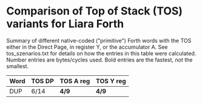 # Comparison of Top of Stack (TOS) variants for Liara Forth

Summary of different native-coded ("primitive") Forth words with the TOS either
in the Direct Page, in register Y, or the accumulator A. See tos_szenarios.txt
for details on how the entries in this table were calculated. Number entries are
bytes/cycles used. Bold entries are the fastest, _not_ the smallest.


| Word | TOS DP | TOS A reg | TOS Y reg |
| :--- | --- | --- | --- |
| DUP | 6/14 | **4/9** | **4/9** |
